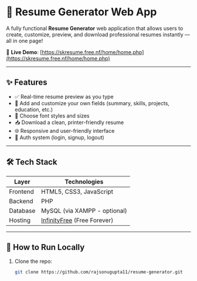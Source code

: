 # 🧾 Resume Generator Web App

A fully functional **Resume Generator** web application that allows users to create, customize, preview, and download professional resumes instantly — all in one page!

🔗 **Live Demo**: [https://skresume.free.nf/home/home.php](https://skresume.free.nf/home/home.php)

---

## ✨ Features

- ✅ Real-time resume preview as you type
- 🧠 Add and customize your own fields (summary, skills, projects, education, etc.)
- 🎨 Choose font styles and sizes
- 📥 Download a clean, printer-friendly resume
- 🌐 Responsive and user-friendly interface
- 🔐 Auth system (login, signup, logout)

---

## 🛠️ Tech Stack

| Layer     | Technologies                     |
|-----------|----------------------------------|
| Frontend  | HTML5, CSS3, JavaScript          |
| Backend   | PHP                              |
| Database  | MySQL (via XAMPP - optional)     |
| Hosting   | [InfinityFree](https://infinityfree.net) (Free Forever) |

---

## 🚀 How to Run Locally

1. Clone the repo:
   ```bash
   git clone https://github.com/rajsonugupta11/resume-generator.git
